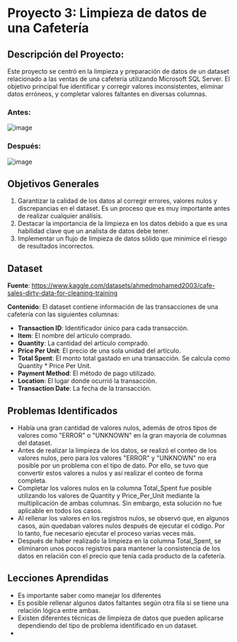 # Proyecto 3: Limpieza de datos de una Cafetería
## Descripción del Proyecto:
Este proyecto se centró en la limpieza y preparación de datos de un dataset relacionado a las ventas de una cafetería utilizando Microsoft SQL Server. El objetivo principal fue identificar y corregir valores inconsistentes, eliminar datos erróneos, y completar valores faltantes en diversas columnas.
### Antes:

![image](https://github.com/user-attachments/assets/ac119ef8-9321-4fdd-b55c-7f04e1296252)
### Después:
![image](https://github.com/user-attachments/assets/a09b601b-df3f-404b-b6b6-d1838d864517)


## Objetivos Generales
1. Garantizar la calidad de los datos al corregir errores, valores nulos y discrepancias en el dataset. Es un proceso que es muy importante antes de realizar cualquier análisis. 
2. Destacar la importancia de la limpieza en los datos debido a que es una habilidad clave que un analista de datos debe tener.
3. Implementar un flujo de limpieza de datos sólido que minimice el riesgo de resultados incorrectos.
## Dataset
**Fuente**: https://www.kaggle.com/datasets/ahmedmohamed2003/cafe-sales-dirty-data-for-cleaning-training

**Contenido**: El dataset contiene información de las transacciones de una cafetería con las siguientes columnas:
 - **Transaction ID**: Identificador único para cada transacción.
  - **Item**: El nombre del artículo comprado.
  - **Quantity**: La cantidad del artículo comprado.
  - **Price Per Unit**: El precio de una sola unidad del artículo.
  - **Total Spent**: El monto total gastado en una transacción. Se calcula como Quantity * Price Per Unit.
  - **Payment Method**: El método de pago utilizado.
  - **Location**: El lugar donde ocurrió la transacción. 
  - **Transaction Date**: La fecha de la transacción.

## Problemas Identificados
- Había una gran cantidad de valores nulos, además de otros tipos de valores como "ERROR" o "UNKNOWN" en la gran mayoría de columnas del dataset. 
- Antes de realizar la limpieza de los datos, se realizó el conteo de los valores nulos, pero para los valores "ERROR" y "UNKNOWN" no era posible por un problema con el tipo de dato. Por ello, se tuvo que convertir estos valores a nulos y así realizar el conteo de forma completa. 
- Completar los valores nulos en la columna Total_Spent fue posible utilizando los valores de Quantity y Price_Per_Unit mediante la multiplicación de ambas columnas. Sin embargo, esta solución no fue aplicable en todos los casos.
- Al rellenar los valores en los registros nulos, se observó que, en algunos casos, aún quedaban valores nulos después de ejecutar el código. Por lo tanto, fue necesario ejecutar el proceso varias veces más.  
- Después de haber realizado la limpieza en la columna Total_Spent, se eliminaron unos pocos registros para mantener la consistencia de los datos en relación con el precio que tenía cada producto de la cafetería. 

## Lecciones Aprendidas
- Es importante saber como manejar los diferentes
- Es posible rellenar algunos datos faltantes según otra fila si se tiene una relación lógica entre ambas.
- Existen diferentes técnicas de limpieza de datos que pueden aplicarse dependiendo del tipo de problema identificado en un dataset.
-   



